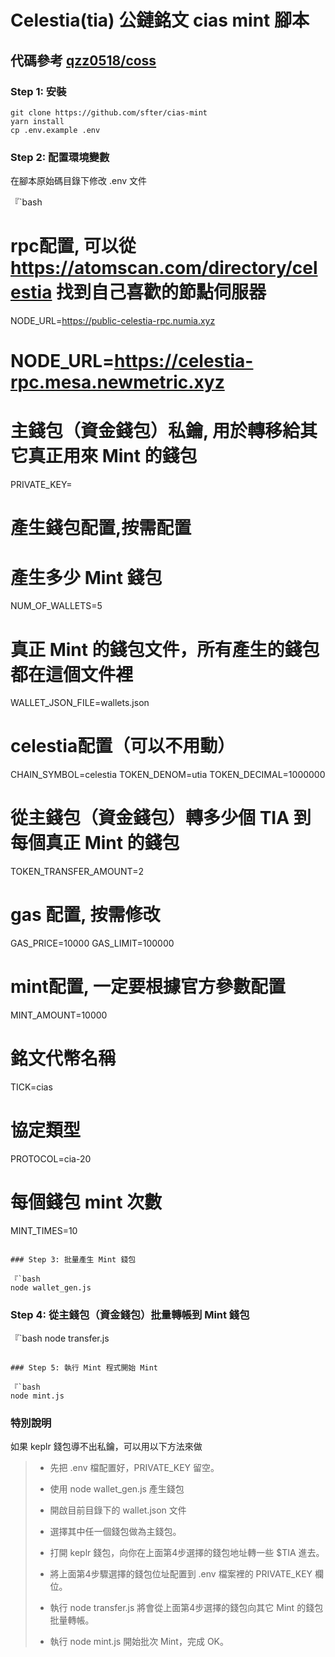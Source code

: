 # Celestia(tia) 公鏈銘文 cias mint 腳本

## 代碼參考 [qzz0518/coss](https://github.com/qzz0518/coss)

### Step 1: 安裝

```
git clone https://github.com/sfter/cias-mint
yarn install
cp .env.example .env
```

### Step 2: 配置環境變數

在腳本原始碼目錄下修改 .env 文件

『`bash
# rpc配置, 可以從 https://atomscan.com/directory/celestia 找到自己喜歡的節點伺服器
NODE_URL=https://public-celestia-rpc.numia.xyz
# NODE_URL=https://celestia-rpc.mesa.newmetric.xyz

# 主錢包（資金錢包）私鑰, 用於轉移給其它真正用來 Mint 的錢包
PRIVATE_KEY=

# 產生錢包配置,按需配置
# 產生多少 Mint 錢包
NUM_OF_WALLETS=5
# 真正 Mint 的錢包文件，所有產生的錢包都在這個文件裡
WALLET_JSON_FILE=wallets.json

# celestia配置（可以不用動）
CHAIN_SYMBOL=celestia
TOKEN_DENOM=utia
TOKEN_DECIMAL=1000000

# 從主錢包（資金錢包）轉多少個 TIA 到 每個真正 Mint 的錢包
TOKEN_TRANSFER_AMOUNT=2

# gas 配置, 按需修改
GAS_PRICE=10000
GAS_LIMIT=100000

# mint配置, 一定要根據官方參數配置
MINT_AMOUNT=10000
# 銘文代幣名稱
TICK=cias
# 協定類型
PROTOCOL=cia-20

# 每個錢包 mint 次數
MINT_TIMES=10

```

### Step 3: 批量產生 Mint 錢包

『`bash
node wallet_gen.js
```

### Step 4: 從主錢包（資金錢包）批量轉帳到 Mint 錢包

『`bash
node transfer.js
```

### Step 5: 執行 Mint 程式開始 Mint

『`bash
node mint.js
```

### 特別說明
如果 keplr 錢包導不出私鑰，可以用以下方法來做
> - 先把 .env 檔配置好，PRIVATE_KEY 留空。
>
>
> - 使用 node wallet_gen.js 產生錢包
>
>
> - 開啟目前目錄下的 wallet.json 文件
>
>
> - 選擇其中任一個錢包做為主錢包。
>
>
> - 打開 keplr 錢包，向你在上面第4步選擇的錢包地址轉一些 $TIA 進去。
>
>
> - 將上面第4步驟選擇的錢包位址配置到 .env 檔案裡的 PRIVATE_KEY 欄位。
>
>
> - 執行 node transfer.js 將會從上面第4步選擇的錢包向其它 Mint 的錢包批量轉帳。
>
>
> - 執行 node mint.js 開始批次 Mint，完成 OK。